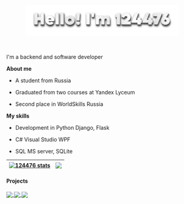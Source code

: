 <p align="center"><a href="https://124476.github.io"><img width="80%" alt="Hello, I'm 124476." src="./img/hello.png" /></a></p>

<br/>

I'm a backend and software developer

**About me**

- A student from Russia

- Graduated from two courses at Yandex Lyceum

- Second place in WorldSkills Russia

**My skills**

- Development in Python Django, Flask

- C# Visual Studio WPF

- SQL MS server, SQLite


| <a href="https://124476.github.io"><img align="center" src="https://github-readme-stats.vercel.app/api?username=124476&show_icons=true&theme=buefy&hide_border=true" alt="124476 stats" /></a> | <a href="https://124476.github.io"><img align="center" src="https://github-readme-stats.vercel.app/api/top-langs?username=124476&layout=compact&theme=buefy&hide_border=true" /></a> |
| ------------- | ------------- |

#### Projects

<a href="https://github.com/124476/Best_diary">
  <img align="center" src="https://github-readme-stats.vercel.app/api/pin/?username=124476&repo=Best_diary&theme=buefy" />
</a>
<a href="https://github.com/124476/Entangled-Tale">
  <img align="center" src="https://github-readme-stats.vercel.app/api/pin/?username=124476&repo=Entangled-Tale&theme=buefy" />
</a>
<a href="https://github.com/124476/Tatarlango">
  <img align="center" src="https://github-readme-stats.vercel.app/api/pin/?username=124476&repo=Tatarlango&theme=buefy" />
</a>

